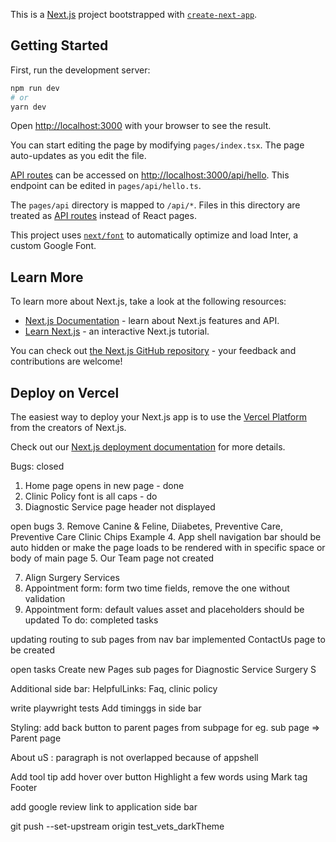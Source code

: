 This is a [Next.js](https://nextjs.org/) project bootstrapped with [`create-next-app`](https://github.com/vercel/next.js/tree/canary/packages/create-next-app).

## Getting Started

First, run the development server:

```bash
npm run dev
# or
yarn dev
```

Open [http://localhost:3000](http://localhost:3000) with your browser to see the result.

You can start editing the page by modifying `pages/index.tsx`. The page auto-updates as you edit the file.

[API routes](https://nextjs.org/docs/api-routes/introduction) can be accessed on [http://localhost:3000/api/hello](http://localhost:3000/api/hello). This endpoint can be edited in `pages/api/hello.ts`.

The `pages/api` directory is mapped to `/api/*`. Files in this directory are treated as [API routes](https://nextjs.org/docs/api-routes/introduction) instead of React pages.

This project uses [`next/font`](https://nextjs.org/docs/basic-features/font-optimization) to automatically optimize and load Inter, a custom Google Font.

## Learn More

To learn more about Next.js, take a look at the following resources:

- [Next.js Documentation](https://nextjs.org/docs) - learn about Next.js features and API.
- [Learn Next.js](https://nextjs.org/learn) - an interactive Next.js tutorial.

You can check out [the Next.js GitHub repository](https://github.com/vercel/next.js/) - your feedback and contributions are welcome!

## Deploy on Vercel

The easiest way to deploy your Next.js app is to use the [Vercel Platform](https://vercel.com/new?utm_medium=default-template&filter=next.js&utm_source=create-next-app&utm_campaign=create-next-app-readme) from the creators of Next.js.

Check out our [Next.js deployment documentation](https://nextjs.org/docs/deployment) for more details.


Bugs:
closed
1. Home page opens in new page - done
2. Clinic Policy font is all caps - do
6. Diagnostic Service page header not displayed

open bugs
3. Remove Canine & Feline, Diiabetes, Preventive Care, Preventive Care Clinic
Chips Example
4. App shell navigation bar should be auto hidden or
    make the page loads to be rendered with in specific space or body of main page
5. Our Team page not created

7. Align Surgery Services
8. Appointment form: form two time fields, remove the one without validation
9. Appointment form: default values asset and placeholders should be updated
To do:
completed tasks

updating routing to sub pages from nav bar implemented
ContactUs page to be created

open tasks
Create new Pages
sub pages for Diagnostic Service Surgery S

Additional side bar: 
HelpfulLinks: 
Faq, clinic policy

write playwright tests
Add timinggs in side bar

Styling:
add back button to parent pages from subpage for eg. 
sub page <Dentistry> => Parent page <Primary Care>

About uS : paragraph is not overlapped because of appshell


Add tool tip
add hover over button
Highlight a few words using Mark tag
Footer

add google review link to application side bar

git push --set-upstream origin test_vets_darkTheme
